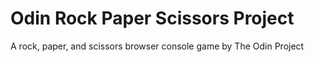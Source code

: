 # Odin Rock Paper Scissors Project

A rock, paper, and scissors browser console game by The Odin Project